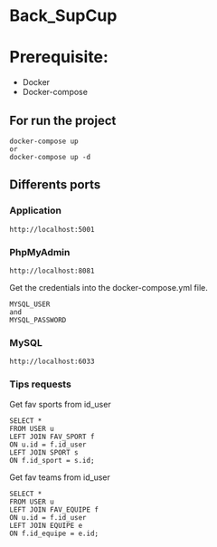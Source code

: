 # Back_SupCup

# Prerequisite: 
- Docker
- Docker-compose

## For run the project
```
docker-compose up  
or 
docker-compose up -d
```

## Differents ports
### Application
```
http://localhost:5001
```
### PhpMyAdmin
```
http://localhost:8081
```
Get the credentials into the docker-compose.yml file.
```
MYSQL_USER
and 
MYSQL_PASSWORD
```
### MySQL
```
http://localhost:6033
```


### Tips requests
Get fav sports from id_user
```
SELECT * 
FROM USER u
LEFT JOIN FAV_SPORT f
ON u.id = f.id_user
LEFT JOIN SPORT s
ON f.id_sport = s.id;
```

Get fav teams from id_user
```
SELECT * 
FROM USER u
LEFT JOIN FAV_EQUIPE f
ON u.id = f.id_user
LEFT JOIN EQUIPE e
ON f.id_equipe = e.id;
```